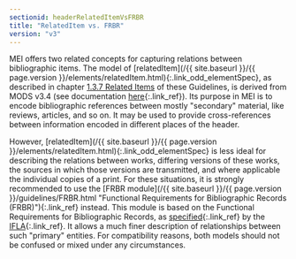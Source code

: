 ```yaml
---
sectionid: headerRelatedItemVsFRBR
title: "RelatedItem vs. FRBR"
version: "v3"
---
```





 MEI offers two related concepts for capturing relations between bibliographic items.
The
model of [relatedItem](/{{ site.baseurl }}/{{ page.version }}/elements/relatedItem.html){:.link_odd_elementSpec}, as described in chapter <a class="link_ptr" title="Related Items" href="/{{ site.baseurl }}/{{ page.version }}/guidelines/shared.html#sharedRelatedItemDesc">1.3.7 Related Items</a> of these Guidelines, is derived from MODS v3.4 (see
documentation [here](http://www.loc.gov/standards/mods/v3/mods-userguide-elements.html#relateditem){:.link_ref}). Its purpose in MEI is to encode bibliographic references between mostly
"secondary" material, like reviews, articles, and so on. It may be used to provide
cross-references between information encoded in different places of the header. 


 However, [relatedItem](/{{ site.baseurl }}/{{ page.version }}/elements/relatedItem.html){:.link_odd_elementSpec} is less ideal for describing the relations
between works, differing versions of these works, the sources in which those versions
are
transmitted, and where applicable the individual copies of a print. For these situations,
it
is strongly recommended to use the [FRBR module](/{{ site.baseurl }}/{{ page.version }}/guidelines/FRBR.html "Functional Requirements for Bibliographic Records (FRBR)"){:.link_ref} instead. This module
is based on the Functional Requirements for Bibliographic Records, as [specified](http://www.ifla.org/publications/functional-requirements-for-bibliographic-records){:.link_ref} by the [IFLA](http://www.ifla.org){:.link_ref}. It allows a much finer
description of relationships between such "primary" entities. For compatibility reasons,
both
models should not be confused or mixed under any circumstances. 

